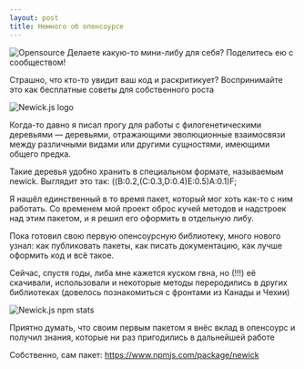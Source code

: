 ```yaml
---
layout: post
title: Немного об опенсоурсе
---
```


<img class="blog-pic" src="https://scontent-waw1-1.cdninstagram.com/v/t51.2885-15/e35/s1080x1080/119562753_1238439383166257_1617128698319031009_n.jpg?_nc_ht=scontent-waw1-1.cdninstagram.com&_nc_cat=105&_nc_ohc=QEBF82721BsAX8_hnYh&tp=1&oh=ccec678ee9ccedc084ed95abfbc7f63a&oe=602067AF" alt="Opensource">
Делаете какую-то мини-либу для себя? Поделитесь ею с сообществом!

Страшно, что кто-то увидит ваш код и раскритикует? Воспринимайте это как бесплатные советы для собственного роста

<img class="blog-pic" src="https://scontent-waw1-1.cdninstagram.com/v/t51.2885-15/e35/119515932_113174097076296_860524349938304656_n.jpg?_nc_ht=scontent-waw1-1.cdninstagram.com&_nc_cat=100&_nc_ohc=ai975maTfyoAX9SKwCd&tp=1&oh=3b4043c5cd4bf51632f4d335dc589716&oe=601E3857" alt="Newick.js logo">

Когда-то давно я писал прогу для работы с филогенетическими деревьями — деревьями, отражающими эволюционные взаимосвязи между различными видами или другими сущностями, имеющими общего предка.

Такие деревья удобно хранить в специальном формате, называемым newick. Выглядит это так: ((B:0.2,(C:0.3,D:0.4)E:0.5)A:0.1)F;

Я нашёл единственный в то время пакет, который мог хоть как-то с ним работать. Со временем мой проект оброс кучей методов и надстроек над этим пакетом, и я решил его оформить в отдельную либу.

Пока готовил свою первую опенсоурсную библиотеку, много нового узнал: как публиковать пакеты, как писать документацию, как лучше оформить код и всё такое.

Сейчас, спустя годы, либа мне кажется куском гвна, но (!!!) её скачивали, использовали и некоторые методы переродились в других библиотеках (довелось познакомиться с фронтами из Канады и Чехии)

<img class="blog-pic" src="https://scontent-waw1-1.cdninstagram.com/v/t51.2885-15/e35/119239839_626794074559682_1759455834707251456_n.jpg?_nc_ht=scontent-waw1-1.cdninstagram.com&_nc_cat=102&_nc_ohc=-toeXcF1CloAX-ZJNKR&tp=1&oh=972d86d58af36ed3ff8abc0295b6b460&oe=601D9F91" alt="Newick.js npm stats">

Приятно думать, что своим первым пакетом я внёс вклад в опенсоурс и получил знания, которые ни раз пригодились в дальнейшей работе

Собственно, сам пакет: https://www.npmjs.com/package/newick
